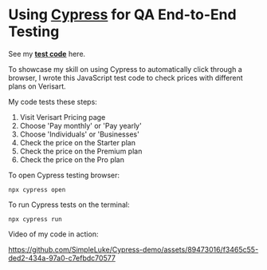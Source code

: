 # Using [Cypress](https://www.cypress.io/) for QA End-to-End Testing

See my **[test code](/cypress/e2e/price.cy.js)** here.

To showcase my skill on using Cypress to automatically click through a browser, I wrote this JavaScript test code to check prices with different plans on Verisart.

My code tests these steps:

1. Visit Verisart Pricing page
2. Choose 'Pay monthly' or 'Pay yearly'
3. Choose 'Individuals' or 'Businesses'
4. Check the price on the Starter plan
5. Check the price on the Premium plan
6. Check the price on the Pro plan

To open Cypress testing browser:
```
npx cypress open
```

To run Cypress tests on the terminal:
```
npx cypress run
```

Video of my code in action:

https://github.com/SimpleLuke/Cypress-demo/assets/89473016/f3465c55-ded2-434a-97a0-c7efbdc70577

